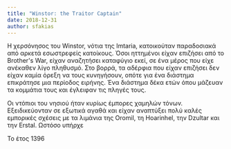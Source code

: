 ```yaml
---
title: "Winstor: the Traitor Captain"
date: 2018-12-31
author: sfakias
---
```


Η χερσόνησος του Winstor, νότια της Imtaria, κατοικούταν παραδοσιακά από
αρκετά εσωστρεφείς κατοίκους. Όσοι ηττημένοι είχαν επιζήσει από το Brother's
War, είχαν αναζητήσει καταφύγιο εκεί, σε ένα μέρος που είχε ανέκαθεν λίγο
πληθυσμό. Στο βορρά, τα αδέρφια που είχαν επιζήσει δεν είχαν καμία όρεξη να
τους κυνηγήσουν, οπότε για ένα διάστημα επικράτησε μια περίοδος ειρήνης. Ένα
διάστημα δέκα ετών όπου μάζευαν τα κομμάτια τους και έγλειφαν τις πληγές τους.



Οι ντόπιοι του νησιού ήταν κυρίως έμπορες χαμηλών τόνων. Εξειδικεύονταν σε
εξωτικά αγαθά και είχαν αναπτύξει πολύ καλές εμπορικές σχέσεις με τα λιμάνια
της Oromil, τη Hoarinhel, την Dzultar και την Erstal. Ωστόσο υπήρχε  

Το έτος 1396

